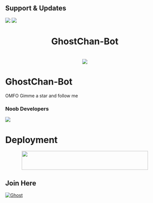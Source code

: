 ## Support & Updates 
<a href="https://t.me/Quinx_Squad"><img src="https://img.shields.io/badge/Join-Group%20Support-blue.svg?style=for-the-badge&logo=Telegram"></a> <a href="https://t.me/Quinx_Squad"><img src="https://img.shields.io/badge/Join-Updates%20Channel-blue.svg?style=for-the-badge&logo=Telegram"></a>
  

<h1 align="center"><b>GhostChan-Bot</b></h1>

# <p align="center"><a href="https://github.com/GhostChanxD/GhostChanBot"><img src="https://github-readme-stats.vercel.app/api/pin?username=GhostChanxD&show_icons=true&theme=dracula&hide_border=true&repo=GhostchanBot"></a></p>
<p align="center">
    
    
# GhostChan-Bot
OMFO Gimme a star and follow me
    
    
### Noob Developers 
  <a href="https://t.me/YOKAI_XD"><img src="https://img.shields.io/badge/Piro%20 Yokai-Green.svg?style=for-the-badge&logo=Python"></a>
    
    
    
# Deployment
    
<p align="center"><a href="https://heroku.com/deploy?template=https://github.com/GhostChanxD/GhostChan-Bot"> <img src="https://img.shields.io/badge/Deploy%20To%20Heroku-purple?style=for-the-badge&logo=heroku" width="400" height="60"/></a></p>

## Join Here 
[![Ghost](https://telegra.ph/file/e89697c8216844d4da325.jpg)](https://telegram.me/Quinx_Squad)


